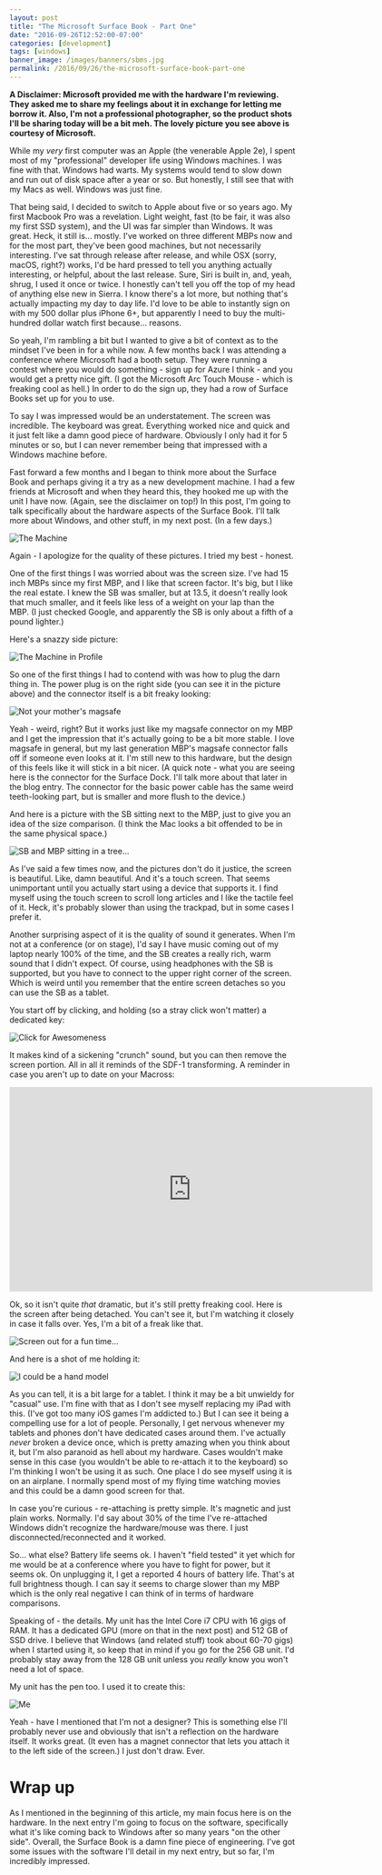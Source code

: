 ```yaml
---
layout: post
title: "The Microsoft Surface Book - Part One"
date: "2016-09-26T12:52:00-07:00"
categories: [development]
tags: [windows]
banner_image: /images/banners/sbms.jpg
permalink: /2016/09/26/the-microsoft-surface-book-part-one
---
```


<strong>A Disclaimer: Microsoft provided me with the hardware I'm reviewing. They asked me to share my feelings about it in exchange for letting me borrow it. Also, I'm not a professional photographer, so the product shots I'll be sharing today will be a bit meh. The lovely picture you see above is courtesy of Microsoft.</strong>

While my *very* first computer was an Apple (the venerable Apple 2e), I spent most of my "professional" developer life using Windows machines. I was fine with that. Windows had warts. My systems would tend to slow down and run out of disk space after a year or so. But honestly, I still see that with my Macs as well. Windows was just fine.

That being said, I decided to switch to Apple about five or so years ago. My first Macbook Pro was a revelation. Light weight, fast (to be fair, it was also my first SSD system), and the UI was far simpler than Windows. It was great. Heck, it still is... mostly. I've worked on three different MBPs now and for the most part, they've been good machines, but not necessarily interesting. I've sat through release after release, and while OSX (sorry, macOS, right?) works, I'd be hard pressed to tell you anything actually interesting, or helpful, about the last release. Sure, Siri is built in, and, yeah, shrug, I used it once or twice. I honestly can't tell you off the top of my head of anything else new in Sierra. I know there's a lot more, but nothing that's actually impacting my day to day life. I'd love to be able to instantly sign on with my 500 dollar plus iPhone 6+, but apparently I need to buy the multi-hundred dollar watch first because... reasons.

So yeah, I'm rambling a bit but I wanted to give a bit of context as to the mindset I've been in for a while now. A few months back I was attending a conference where Microsoft had a booth setup. They were running a contest where you would do something - sign up for Azure I think - and you would get a pretty nice gift. (I got the Microsoft Arc Touch Mouse - which is freaking cool as hell.) In order to do the sign up, they had a row of Surface Books set up for you to use. 

To say I was impressed would be an understatement. The screen was incredible. The keyboard was great. Everything worked nice and quick and it just felt like a damn good piece of hardware. Obviously I only had it for 5 minutes or so, but I can never remember being that impressed with a Windows machine before. 

Fast forward a few months and I began to think more about the Surface Book and perhaps giving it a try as a new development machine. I had a few friends at Microsoft and when they heard this, they hooked me up with the unit I have now. (Again, see the disclaimer on top!) In this post, I'm going to talk specifically about the hardware aspects of the Surface Book. I'll talk more about Windows, and other stuff, in my next post. (In a few days.)

![The Machine](https://static.raymondcamden.com/images/2016/09/sb1.jpg )

Again - I apologize for the quality of these pictures. I tried my best - honest. 

One of the first things I was worried about was the screen size. I've had 15 inch MBPs since my first MBP, and I like that screen factor. It's big, but I like the real estate. I knew the SB was smaller, but at 13.5, it doesn't really look that much smaller, and it feels like less of a weight on your lap than the MBP. (I just checked Google, and apparently the SB is only about a fifth of a pound lighter.) 

Here's a snazzy side picture:

![The Machine in Profile](https://static.raymondcamden.com/images/2016/09/sb2.jpg )

So one of the first things I had to contend with was how to plug the darn thing in. The power plug is on the right side (you can see it in the picture above) and the connector itself is a bit freaky looking:

![Not your mother's magsafe](https://static.raymondcamden.com/images/2016/09/sb3.jpg )

Yeah - weird, right? But it works just like my magsafe connector on my MBP and I get the impression that it's actually going to be a bit more stable. I love magsafe in general, but my last generation MBP's magsafe connector falls off if someone even looks at it. I'm still new to this hardware, but the design of this feels like it will stick in a bit nicer. (A quick note - what you are seeing here is the connector for the Surface Dock. I'll talk more about that later in the blog entry. The connector for the basic power cable has the same weird teeth-looking part, but is smaller and more flush to the device.)

And here is a picture with the SB sitting next to the MBP, just to give you an idea of the size comparison. (I think the Mac looks a bit offended to be in the same physical space.)

![SB and MBP sitting in a tree...](https://static.raymondcamden.com/images/2016/09/sb4.jpg )

As I've said a few times now, and the pictures don't do it justice, the screen is beautiful. Like, damn beautiful. And it's a touch screen. That seems unimportant until you actually start using a device that supports it. I find myself using the touch screen to scroll long articles and I like the tactile feel of it. Heck, it's probably slower than using the trackpad, but in some cases I prefer it. 

Another surprising aspect of it is the quality of sound it generates. When I'm not at a conference (or on stage), I'd say I have music coming out of my laptop nearly 100% of the time, and the SB creates a really rich, warm sound that I didn't expect. Of course, using headphones with the SB is supported, but you have to connect to the upper right corner of the screen. Which is weird until you remember that the entire screen detaches so you can use the SB as a tablet.

You start off by clicking, and holding (so a stray click won't matter) a dedicated key:

![Click for Awesomeness](https://static.raymondcamden.com/images/2016/09/sb5.png )

It makes kind of a sickening "crunch" sound, but you can then remove the screen portion. All in all it reminds of the SDF-1 transforming. A reminder in case you aren't up to date on your Macross:

<iframe width="640" height="360" src="https://www.youtube.com/embed/uwe2E2K2vk8?rel=0" frameborder="0" allowfullscreen></iframe>

Ok, so it isn't quite *that* dramatic, but it's still pretty freaking cool. Here is the screen after being detached. You can't see it, but I'm watching it closely in case it falls over. Yes, I'm a bit of a freak like that.

![Screen out for a fun time...](https://static.raymondcamden.com/images/2016/09/sb6.jpg )

And here is a shot of me holding it:

![I could be a hand model](https://static.raymondcamden.com/images/2016/09/sb7a.jpg )

As you can tell, it is a bit large for a tablet. I think it may be a bit unwieldy for "casual" use. I'm fine with that as I don't see myself replacing my iPad with this. (I've got too many iOS games I'm addicted to.) But I can see it being a compelling use for a lot of people. Personally, I get nervous whenever my tablets and phones don't have dedicated cases around them. I've actually *never* broken a device once, which is pretty amazing when you think about it, but I'm also paranoid as hell about my hardware. Cases wouldn't make sense in this case (you wouldn't be able to re-attach it to the keyboard) so I'm thinking I won't be using it as such. One place I do see myself using it is on an airplane. I normally spend most of my flying time watching movies and this could be a damn good screen for that.

In case you're curious - re-attaching is pretty simple. It's magnetic and just plain works. Normally. I'd say about 30% of the time I've re-attached Windows didn't recognize the hardware/mouse was there. I just disconnected/reconnected and it worked. 

So... what else? Battery life seems ok. I haven't "field tested" it yet which for me would be at a conference where you have to fight for power, but it seems ok. On unplugging it, I get a reported 4 hours of battery life. That's at full brightness though. I can say it seems to charge slower than my MBP which is the only real negative I can think of in terms of hardware comparisons.

Speaking of - the details. My unit has the Intel Core i7 CPU with 16 gigs of RAM. It has a dedicated GPU (more on that in the next post) and 512 GB of SSD drive. I believe that Windows (and related stuff) took about 60-70 gigs) when I started using it, so keep that in mind if you go for the 256 GB unit. I'd probably stay away from the 128 GB unit unless you *really* know you won't need a lot of space.

My unit has the pen too. I used it to create this:

![Me](https://static.raymondcamden.com/images/2016/09/selfportrait.png )

Yeah - have I mentioned that I'm not a designer? This is something else I'll probably never use and obviously that isn't a reflection on the hardware itself. It works great. (It even has a magnet connector that lets you attach it to the left side of the screen.) I just don't draw. Ever. 

Wrap up
===

As I mentioned in the beginning of this article, my main focus here is on the hardware. In the next entry I'm going to focus on the software, specifically what it's like coming back to Windows after so many years "on the other side". Overall, the Surface Book is a damn fine piece of engineering. I've got some issues with the software I'll detail in my next entry, but so far, I'm incredibly impressed.